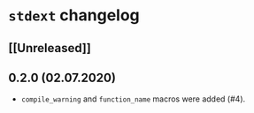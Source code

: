 # `stdext` changelog

## [[Unreleased]]

## 0.2.0 (02.07.2020)

- `compile_warning` and `function_name` macros were added (#4).
